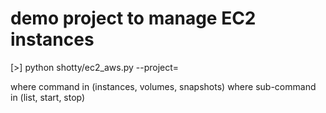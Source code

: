 # demo project to manage EC2 instances

[>] python shotty/ec2_aws.py <command> <subcmd> --project=<tagname>

where command in (instances, volumes, snapshots)
where sub-command in (list, start, stop)

